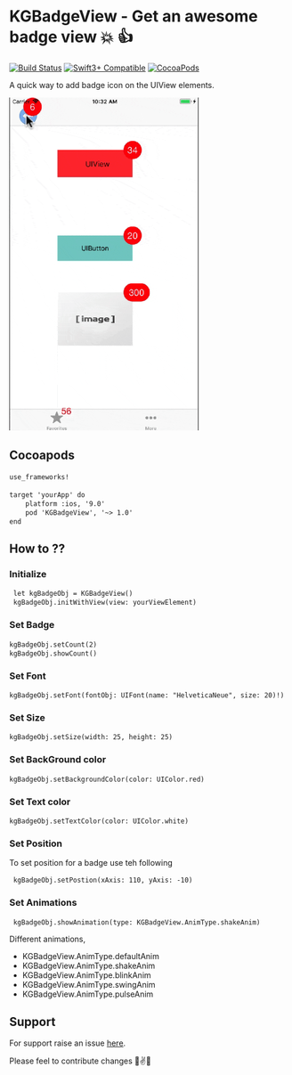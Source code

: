 # KGBadgeView - Get an awesome badge view :collision: :+1:

[![Build Status](https://travis-ci.org/Gypsyan/KGBadgeView.svg?branch=master)](https://travis-ci.org/Gypsyan/KGBadgeView)
[![Swift3+ Compatible](https://img.shields.io/badge/KGBadgeView-Swift3+-brightgreen.svg)](https://img.shields.io/badge/KGBadgeView-Swift3+-brightgreen.svg)
[![CocoaPods](https://img.shields.io/cocoapods/dt/KGBadgeView.svg)](https://cocoapods.org/pods/KGBadgeView)

A quick way to add badge icon on the UIView elements.

![Alt Text](https://github.com/Gypsyan/KGBadgeView/raw/master/images/images.gif)


## Cocoapods

```
use_frameworks!

target 'yourApp' do
    platform :ios, '9.0'
	pod 'KGBadgeView', '~> 1.0'
end
```

## How to ??

### Initialize 

  ```
   let kgBadgeObj = KGBadgeView()
   kgBadgeObj.initWithView(view: yourViewElement)
  ```

### Set Badge

```
kgBadgeObj.setCount(2)
kgBadgeObj.showCount()
```

### Set Font

```
kgBadgeObj.setFont(fontObj: UIFont(name: "HelveticaNeue", size: 20)!)
```

### Set Size

```
kgBadgeObj.setSize(width: 25, height: 25)
```

### Set BackGround color

```
kgBadgeObj.setBackgroundColor(color: UIColor.red)
```

### Set Text color

```
kgBadgeObj.setTextColor(color: UIColor.white)
```

### Set Position 

To set position for a badge use teh following 

```
 kgBadgeObj.setPostion(xAxis: 110, yAxis: -10)
```


### Set Animations

```
 kgBadgeObj.showAnimation(type: KGBadgeView.AnimType.shakeAnim)
```
Different animations,

* KGBadgeView.AnimType.defaultAnim
* KGBadgeView.AnimType.shakeAnim
* KGBadgeView.AnimType.blinkAnim
* KGBadgeView.AnimType.swingAnim
* KGBadgeView.AnimType.pulseAnim


## Support 

 For support raise an issue [here](https://github.com/Gypsyan/KGBadgeView/issues).


Please feel to contribute changes 💪✌️💯